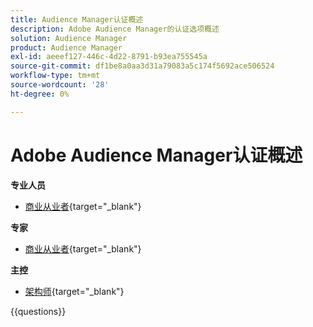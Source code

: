 ```yaml
---
title: Audience Manager认证概述
description: Adobe Audience Manager的认证选项概述
solution: Audience Manager
product: Audience Manager
exl-id: aeeef127-446c-4d22-8791-b93ea755545a
source-git-commit: df1be8a0aa3d31a79083a5c174f5692ace506524
workflow-type: tm+mt
source-wordcount: '28'
ht-degree: 0%

---
```


# Adobe Audience Manager认证概述

**专业人员**

* [商业从业者](https://certification.adobe.com/certification/adobe-audience-business-practitioner-professional){target="_blank"} <!--AD0-E458-->

**专家**

* [商业从业者](https://certification.adobe.com/certification/adobe-audience-manager-business-practitioner-expert){target="_blank"} <!--AD0-E457-->

**主控**

* [架构师](https://certification.adobe.com/certification/audience-manager-architect-master){target="_blank"} <!--AD0-E454-->

{{questions}}

